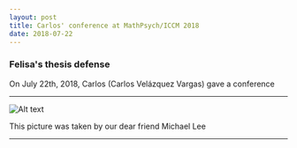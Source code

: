 ```yaml
---
layout: post
title: Carlos' conference at MathPsych/ICCM 2018
date: 2018-07-22
---
```


### Felisa's thesis defense

On July 22th, 2018, Carlos (Carlos Velázquez Vargas) gave a conference 

____  

![Alt text](/LabPictures/Carlos_Conf.jpg)

This picture was taken by our dear friend Michael Lee
____  
